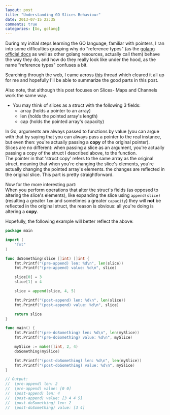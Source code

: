 ```yaml
---
layout: post
title: "Understanding GO Slices Behaviour"
date: 2013-07-15 22:35
comments: true
categories: [Go, golang]
---
```


During my initial steps learning the GO language,
familiar with pointers, I ran into some difficulties grasping why do "reference types" (as the [golang official docs](http://golang.org/ref/spec#Making_slices_maps_and_channel)
 as well as other golang resources, actually call them) behave the way they do, and how do they really look like under the hood, as the name "reference types" confuses a bit.  

Searching through the web, I came across
[this](https://groups.google.com/forum/#!msg/golang-nuts/xQUsmdo6oSs/RJ8SF4NsbowJ) thread which cleared it all up for me
and hopefully I'll be able to summarize the good parts in this post.

Also note, that although this post focuses on Slices- Maps and Channels
work the same way.

- You may think of slices as a struct with the following 3 fields:  
  -  array (holds a pointer to an array)
  -  len (holds the pointed array's length)
  -  cap (holds the pointed array's capacity)

In Go, arguments are always passed to functions by value (you can argue with that by saying that you can always pass a pointer to the real instance, but even then:
you're actually passing a __copy__ of the original pointer).  
Slices are no different: when passing a slice as an argument, you're actually passing a copy of the struct I described above, to the function.  
The pointer in that 'struct copy' refers to the same array as the original struct, meaning that when you're changing the slice's elements, you're actually changing the pointed array's elements.
the changes are reflected in the original slice. This part is pretty straightforward.

Now for the more interesting part:  
When you perform operations that alter the struct's fields (as opposed to altering the slice's elements), like expanding the slice using `append(slice)` (resulting a greater `len` and sometimes a greater `capacity`) they will __not__ be reflected in the original struct,
the reason is obvious: all you're doing is altering a __copy__.

Hopefully, the following example will better reflect the above:

``` go
package main

import (
	"fmt"
)

func doSomething(slice []int) []int {
	fmt.Printf("(pre-append) len: %d\n", len(slice))
	fmt.Printf("(pre-append) value: %d\n", slice)

	slice[0] = 3
	slice[1] = 4

	slice = append(slice, 4, 5)

	fmt.Printf("(post-append) len: %d\n", len(slice))
	fmt.Printf("(post-append) value: %d\n", slice)

	return slice
}

func main() {
	fmt.Printf("(pre-doSomething) len: %d\n", len(mySlice))
	fmt.Printf("(pre-doSomething) value: %d\n", mySlice)

	mySlice := make([]int, 2, 4)
	doSomething(mySlice)

	fmt.Printf("(post-doSomething) len: %d\n", len(mySlice))
	fmt.Printf("(post-doSomething) value: %d\n", mySlice)
}

// Output:
//  (pre-append) len: 2
//  (pre-append) value: [0 0]
//  (post-append) len: 4
//  (post-append) value: [3 4 4 5]
//  (post-doSomething) len: 2
//  (post-doSomething) value: [3 4]
```
